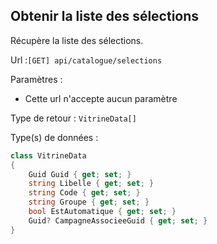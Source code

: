 ## <span id='listeselections'>Obtenir la liste des sélections</span>

Récupère la liste des sélections.

Url :`[GET] api/catalogue/selections`

Paramètres : 

- Cette url n'accepte aucun paramètre

Type de retour : `VitrineData[]`

Type(s) de données :

```csharp
class VitrineData
{
	Guid Guid { get; set; }
	string Libelle { get; set; }
	string Code { get; set; }
	string Groupe { get; set; }
	bool EstAutomatique { get; set; }
	Guid? CampagneAssocieeGuid { get; set; }
}

```
